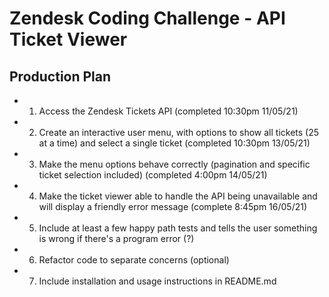 # Zendesk Coding Challenge - API Ticket Viewer

## Production Plan

* 1. Access the Zendesk Tickets API (completed 10:30pm 11/05/21)

* 2. Create an interactive user menu, with options to show all tickets (25 at a time) and select a single ticket (completed 10:30pm 13/05/21)

* 3. Make the menu options behave correctly (pagination and specific ticket selection included) (completed 4:00pm 14/05/21)

* 4. Make the ticket viewer able to handle the API being unavailable and will display a friendly error message (complete 8:45pm 16/05/21)

* 5. Include at least a few happy path tests and tells the user something is wrong if there's a program error (?)

* 6. Refactor code to separate concerns (optional)

* 7. Include installation and usage instructions in README.md
